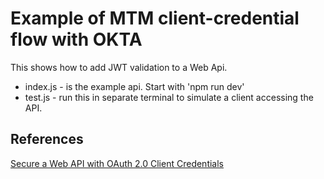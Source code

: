 # Example of MTM client-credential flow with OKTA

This shows how to add JWT validation to a Web Api.

- index.js - is the example api. Start with 'npm run dev'
- test.js - run this in separate terminal to simulate a client accessing the API.

## References

[Secure a Web API with OAuth 2.0 Client Credentials](https://developer.okta.com/blog/2018/06/06/node-api-oauth-client-credentials)

